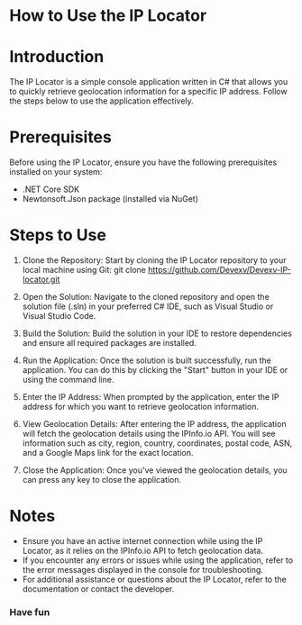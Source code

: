 # How to Use the IP Locator

# Introduction
The IP Locator is a simple console application written in C# that allows you to quickly retrieve geolocation information for a specific IP address. Follow the steps below to use the application effectively.

# Prerequisites
Before using the IP Locator, ensure you have the following prerequisites installed on your system:
- .NET Core SDK
- Newtonsoft.Json package (installed via NuGet)

# Steps to Use
1. Clone the Repository: Start by cloning the IP Locator repository to your local machine using Git:
   git clone <https://github.com/Devexv/Devexv-IP-locator.git>
2. Open the Solution: Navigate to the cloned repository and open the solution file (.sln) in your preferred C# IDE, such as Visual Studio or Visual Studio Code.

3. Build the Solution: Build the solution in your IDE to restore dependencies and ensure all required packages are installed.

4. Run the Application: Once the solution is built successfully, run the application. You can do this by clicking the "Start" button in your IDE or using the command line.

5. Enter the IP Address: When prompted by the application, enter the IP address for which you want to retrieve geolocation information.

6. View Geolocation Details: After entering the IP address, the application will fetch the geolocation details using the IPInfo.io API. You will see information such as city, region, country, coordinates, postal code, ASN, and a Google Maps link for the exact location.

7. Close the Application: Once you've viewed the geolocation details, you can press any key to close the application.

# Notes
- Ensure you have an active internet connection while using the IP Locator, as it relies on the IPInfo.io API to fetch geolocation data.
- If you encounter any errors or issues while using the application, refer to the error messages displayed in the console for troubleshooting.
- For additional assistance or questions about the IP Locator, refer to the documentation or contact the developer.

### Have fun

